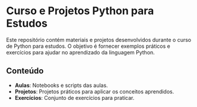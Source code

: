 # Curso e Projetos Python para Estudos

Este repositório contém materiais e projetos desenvolvidos durante o curso de Python para estudos. O objetivo é fornecer exemplos práticos e exercícios para ajudar no aprendizado da linguagem Python.

## Conteúdo

- **Aulas**: Notebooks e scripts das aulas.
- **Projetos**: Projetos práticos para aplicar os conceitos aprendidos.
- **Exercícios**: Conjunto de exercícios para praticar.

